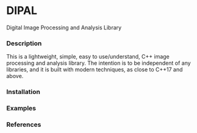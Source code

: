 # DIPAL
Digital Image Processing and Analysis Library

### Description
This is a lightweight, simple, easy to use/understand, C++ image processing and analysis library. The intention is to be independent of any libraries, 
and it is built with modern techniques, as close to C++17 and above.

### Installation

### Examples

### References
